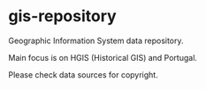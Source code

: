 # gis-repository
Geographic Information System data repository. 

Main focus is on HGIS (Historical GIS) and Portugal.

Please check data sources for copyright.
